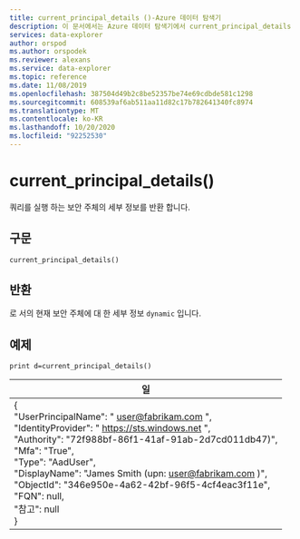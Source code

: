```yaml
---
title: current_principal_details ()-Azure 데이터 탐색기
description: 이 문서에서는 Azure 데이터 탐색기에서 current_principal_details ()에 대해 설명 합니다.
services: data-explorer
author: orspod
ms.author: orspodek
ms.reviewer: alexans
ms.service: data-explorer
ms.topic: reference
ms.date: 11/08/2019
ms.openlocfilehash: 387504d49b2c8be52357be74e69cdbde581c1298
ms.sourcegitcommit: 608539af6ab511aa11d82c17b782641340fc8974
ms.translationtype: MT
ms.contentlocale: ko-KR
ms.lasthandoff: 10/20/2020
ms.locfileid: "92252530"
---
```

# <a name="current_principal_details"></a>current_principal_details()

쿼리를 실행 하는 보안 주체의 세부 정보를 반환 합니다.

## <a name="syntax"></a>구문

`current_principal_details()`

## <a name="returns"></a>반환

로 서의 현재 보안 주체에 대 한 세부 정보 `dynamic` 입니다.

## <a name="example"></a>예제

<!-- csl: https://help.kusto.windows.net/Samples -->
```kusto
print d=current_principal_details()
```

|일|
|---|
|{<br>  "UserPrincipalName": " user@fabrikam.com ",<br>  "IdentityProvider": " https://sts.windows.net ",<br>  "Authority": "72f988bf-86f1-41af-91ab-2d7cd011db47)",<br>  "Mfa": "True",<br>  "Type": "AadUser",<br>  "DisplayName": "James Smith (upn: user@fabrikam.com )",<br>  "ObjectId": "346e950e-4a62-42bf-96f5-4cf4eac3f11e",<br>  "FQN": null,<br>  "참고": null<br>}|
